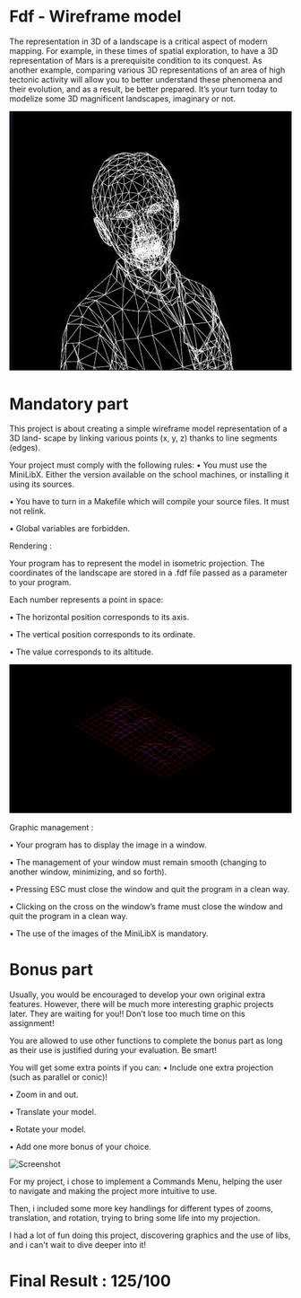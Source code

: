 # Fdf - Wireframe model

The representation in 3D of a landscape is a critical aspect of modern mapping.
For example, in these times of spatial exploration, to have a 3D representation of Mars is a prerequisite condition to its conquest.
As another example, comparing various 3D representations of an area of high tectonic activity will allow you to better understand these phenomena and their evolution, and as a result, be better prepared.
It’s your turn today to modelize some 3D magnificent landscapes, imaginary or not.

![Screenshot](/img/intro.png)

# Mandatory part

This project is about creating a simple wireframe model representation of a 3D land- scape by linking various points (x, y, z) thanks to line segments (edges).

Your project must comply with the following rules:
• You must use the MiniLibX. Either the version available on the school machines, or installing it using its sources.

• You have to turn in a Makefile which will compile your source files. It must not relink.

• Global variables are forbidden.

Rendering :

Your program has to represent the model in isometric projection.
The coordinates of the landscape are stored in a .fdf file passed as a parameter to your program.

Each number represents a point in space:

• The horizontal position corresponds to its axis. 

• The vertical position corresponds to its ordinate. 

• The value corresponds to its altitude.

![Screenshot](/img/manda.png)

Graphic management :

• Your program has to display the image in a window.

• The management of your window must remain smooth (changing to another window, minimizing, and so forth).

• Pressing ESC must close the window and quit the program in a clean way.

• Clicking on the cross on the window’s frame must close the window and quit the program in a clean way.

• The use of the images of the MiniLibX is mandatory.

# Bonus part

Usually, you would be encouraged to develop your own original extra features. However, there will be much more interesting graphic projects later. They are waiting for you!! Don’t lose too much time on this assignment!

You are allowed to use other functions to complete the bonus part as long as their use is justified during your evaluation. Be smart!

You will get some extra points if you can:
• Include one extra projection (such as parallel or conic)! 

• Zoom in and out.

• Translate your model.

• Rotate your model.

• Add one more bonus of your choice.

![Screenshot](/img/bonus.png)

For my project, i chose to implement a Commands Menu, helping the user to navigate and making the project more intuitive to use.

Then, i included some more key handlings for different types of zooms, translation, and rotation, trying to bring some life into my projection.

I had a lot of fun doing this project, discovering graphics and the use of libs, and i can't wait to dive deeper into it!

# Final Result : 125/100
